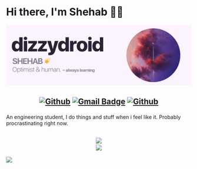 # Hi there, I'm Shehab 👋🏻
<img src="https://raw.githubusercontent.com/dizzydroid/dizzydroid/main/dizzydroid_header.png">

<h2 align="center">

[![Github](https://img.shields.io/badge/-GitHub-000?style=flat-square&logo=Github&logoColor=white)](https://github.com/dizzydroid)
[![Gmail Badge](https://img.shields.io/badge/-Gmail-c14438?style=flat-square&logo=Gmail&logoColor=white&link=mailto:shehabmahmoud2003@gmail.com)](mailto:shehabmahmoud2003@gmail.com)
[![Github](https://img.shields.io/badge/LinkedIn-0077B5?style=flat-square&logo=linkedin&logoColor=white)](https://www.linkedin.com/in/ShehabMahmoud)

</h2>

An engineering student, I do things and stuff when i feel like it. Probably procrastinating right now.
<br><br>
<p align="center">
    <img src="https://skillicons.dev/icons?i=c,cpp,py,visualstudio,twitter,discord,wordpress" /><br>
    <img src="https://skillicons.dev/icons?i=figma,ps,pr,ai,ae,au" />
  </a>
</p>

<!-- footer --!>
<img src="https://imgur.com/rilHVxA.png"/>

